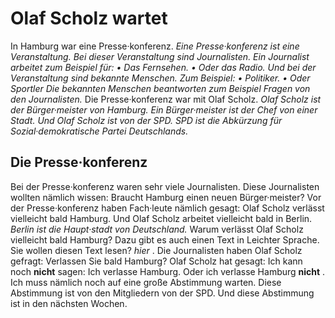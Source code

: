 # Olaf Scholz wartet

In Hamburg war eine Presse·konferenz. 
*Eine Presse·konferenz ist eine Veranstaltung.* 
*Bei dieser Veranstaltung sind Journalisten.* 
*Ein Journalist arbeitet zum Beispiel für:* *• Das Fernsehen.* 
*• Oder das Radio.* 
*Und bei der Veranstaltung sind bekannte Menschen.* *Zum Beispiel:* *• Politiker.* *• Oder Sportler* 
*Die bekannten Menschen beantworten zum Beispiel Fragen von den Journalisten.* Die Presse·konferenz war mit Olaf Scholz. 
*Olaf Scholz ist der Bürger·meister von Hamburg.* 
*Ein Bürger·meister ist der Chef von einer Stadt.* 
*Und Olaf Scholz ist von der SPD.* 
*SPD ist die Abkürzung für Sozial·demokratische Partei Deutschlands.* 

## Die Presse·konferenz
Bei der Presse·konferenz waren sehr viele Journalisten. Diese Journalisten wollten nämlich wissen: Braucht Hamburg einen neuen Bürger·meister? Vor der Presse·konferenz haben Fach·leute nämlich gesagt: Olaf Scholz verlässt vielleicht bald Hamburg. Und Olaf Scholz arbeitet vielleicht bald in Berlin. 
*Berlin ist die Haupt·stadt von Deutschland.* 
Warum verlässt Olaf Scholz vielleicht bald Hamburg? Dazu gibt es auch einen Text in Leichter Sprache. Sie wollen diesen Text lesen?  *hier* . 
Die Journalisten haben Olaf Scholz gefragt: Verlassen Sie bald Hamburg? Olaf Scholz hat gesagt: Ich kann noch **nicht** sagen: Ich verlasse Hamburg. Oder ich verlasse Hamburg **nicht** . Ich muss nämlich noch auf eine große Abstimmung warten. Diese Abstimmung ist von den Mitgliedern von der SPD. Und diese Abstimmung ist in den nächsten Wochen. 
